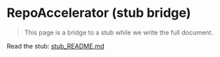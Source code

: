 <!-- status: stub; target: 150+ words -->
<!-- status: stub; target: 150+ words -->
<!-- status: stub; target: 150+ words -->
<!-- status: stub; target: 150+ words -->
<!-- status: stub; target: 150+ words -->
<!-- status: stub; target: 150+ words -->
# RepoAccelerator (stub bridge)

> This page is a bridge to a stub while we write the full document.

Read the stub: [stub_README.md](stub_README.md)







